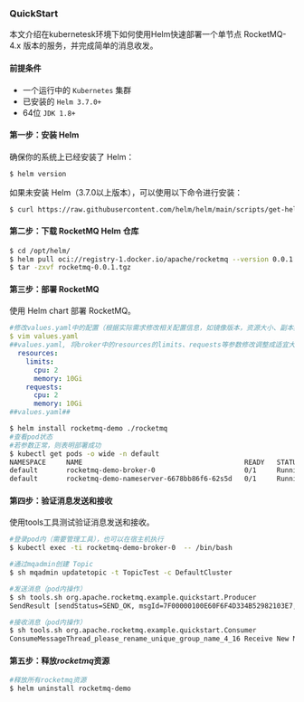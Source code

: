 ### QuickStart

本⽂介绍在kubernetesk环境下如何使⽤Helm快速部署⼀个单节点 RocketMQ-4.x 版本的服务，并完成简单的消息收发。



#### 前提条件

- 一个运行中的 `Kubernetes` 集群
- 已安装的 `Helm 3.7.0+`
- 64位 `JDK 1.8+`



#### 第一步：安装 Helm

确保你的系统上已经安装了 Helm：

```bash
$ helm version
```

如果未安装 Helm（3.7.0以上版本），可以使用以下命令进行安装：

```bash
$ curl https://raw.githubusercontent.com/helm/helm/main/scripts/get-helm-3 | bash
```



#### 第二步：下载 RocketMQ Helm 仓库

```bash
$ cd /opt/helm/
$ helm pull oci://registry-1.docker.io/apache/rocketmq --version 0.0.1 
$ tar -zxvf rocketmq-0.0.1.tgz
```



#### 第三步：部署 RocketMQ

使⽤ Helm chart 部署 RocketMQ。

```yaml
#修改values.yaml中的配置（根据实际需求修改相关配置信息，如镜像版本，资源⼤⼩、副本数等，同时禁用proxy、controller功能）
$ vim values.yaml
##values.yaml, 将broker中的resources的limits、requests等参数修改调整成适宜大小， 修改镜像tag为4.9.6##
  resources:
    limits:
      cpu: 2
      memory: 10Gi
    requests:
      cpu: 2
      memory: 10Gi
##values.yaml##
```

```bash
$ helm install rocketmq-demo ./rocketmq
#查看pod状态
#若参数正常，则表明部署成功
$ kubectl get pods -o wide -n default
NAMESPACE     NAME                                        READY   STATUS    RESTARTS   AGE   IP                NODE         NOMINATED NODE   READINESS GATES
default       rocketmq-demo-broker-0                      0/1     Running   0          19s   192.168.58.228    k8s-node02   <none>           <none>
default       rocketmq-demo-nameserver-6678bb86f6-62s5d   0/1     Running   0          19s   192.168.85.229    k8s-node01   <none>           <none>
```


#### 第四步：验证消息发送和接收

使用tools工具测试验证消息发送和接收。

``` bash
#登录pod内（需要管理工具），也可以在宿主机执行
$ kubectl exec -ti rocketmq-demo-broker-0  -- /bin/bash

#通过mqadmin创建 Topic
$ sh mqadmin updatetopic -t TopicTest -c DefaultCluster

#发送消息（pod内操作）
$ sh tools.sh org.apache.rocketmq.example.quickstart.Producer
SendResult [sendStatus=SEND_OK, msgId=7F00000100E60F6F4D334B52982103E7, offsetMsgId=C0A83AE400002A9F000000000002ECD2, messageQueue=MessageQueue [topic=TopicTest, brokerName=rocketmq-demo-broker-0, queueId=2], queueOffset=124]

#接收消息（pod内操作）
$ sh tools.sh org.apache.rocketmq.example.quickstart.Consumer
ConsumeMessageThread_please_rename_unique_group_name_4_16 Receive New Messages: [MessageExt [brokerName=rocketmq-demo-broker-0, queueId=2, storeSize=192, queueOffset=124, sysFlag=0, bornTimestamp=1723734104097, bornHost=/192.168.58.228:40492, storeTimestamp=1723734104097, storeHost=/192.168.58.228:10911, msgId=C0A83AE400002A9F000000000002ECD2, commitLogOffset=191698, bodyCRC=638172955, reconsumeTimes=0, preparedTransactionOffset=0, toString()=Message{topic='TopicTest', flag=0, properties={MIN_OFFSET=0, MAX_OFFSET=125, CONSUME_START_TIME=1723734158990, UNIQ_KEY=7F00000100E60F6F4D334B52982103E7, CLUSTER=DefaultCluster, TAGS=TagA}, body=[72, 101, 108, 108, 111, 32, 82, 111, 99, 107, 101, 116, 77, 81, 32, 57, 57, 57], transactionId='null'}]]
```



#### 第五步：释放*rocketmq*资源

```bash
#释放所有rocketmq资源
$ helm uninstall rocketmq-demo
```

